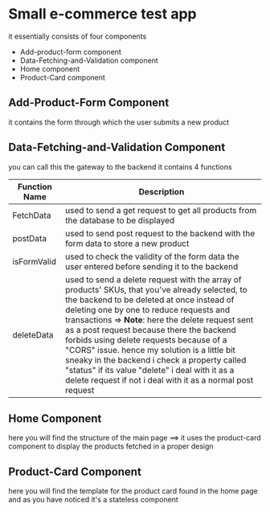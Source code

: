 # Small e-commerce test app
it essentially consists of four components
  * Add-product-form component
  * Data-Fetching-and-Validation component
  * Home component
  * Product-Card component

## Add-Product-Form Component
it contains the form through which the user submits a new product

## Data-Fetching-and-Validation Component
you can call this the gateway to the backend it contains 4 functions

Function Name         | Description
--------------------- | -------------
FetchData             | used to send a get request to get all products from the database to be displayed 
postData              | used to send post request to the backend with the form data to store a new product
isFormValid           | used to check the validity of the form data the user entered before sending it to the backend
deleteData            | used to send a delete request with the array of products' SKUs, that you've already selected, to the backend to be deleted at once instead of deleting one by one to reduce requests and transactions => **Note**: here the delete request sent as a post request because there the backend forbids using delete requests because of a "CORS" issue. hence my solution is a little bit sneaky in the backend i check a property called "status" if its value "delete" i deal with it as a delete request if not i deal with it as a normal post request


## Home Component
here you will find the structure of the main page
==> it uses the product-card component to display the products fetched in a proper design

## Product-Card Component
here you will find the template for the product card found in the home page and as you have noticed it's a stateless component

